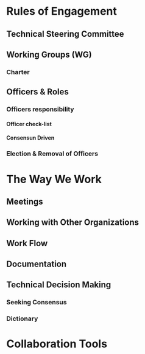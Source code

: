 # Rules of Engagement

## Technical Steering Committee
## Working Groups (WG)
### Charter

## Officers & Roles
### Officers responsibility
#### Officer check-list
#### Consensun Driven

### Election & Removal of Officers

# The Way We Work
## Meetings
## Working with Other Organizations
## Work Flow
## Documentation
## Technical Decision Making
### Seeking Consensus
### Dictionary

# Collaboration Tools

